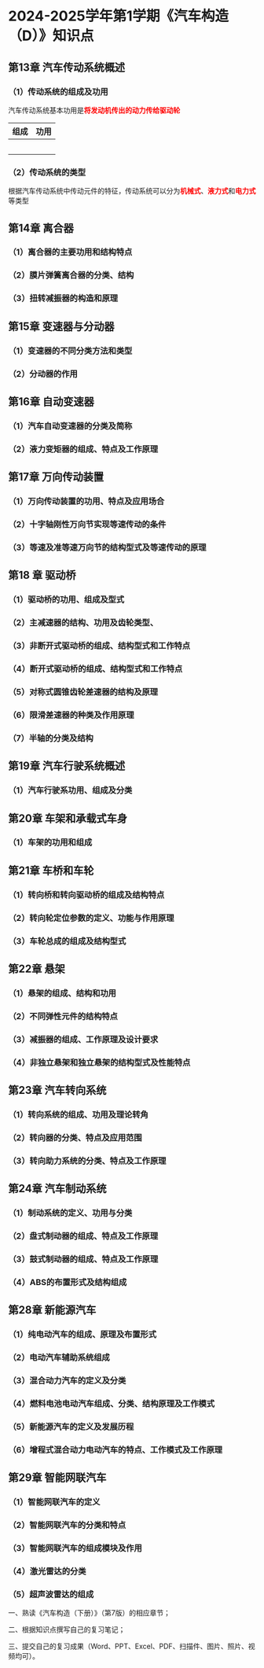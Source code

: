 # 2024-2025学年第1学期《汽车构造（D）》知识点

## 第13章 汽车传动系统概述

### （1）传动系统的组成及功用

汽车传动系统基本功用是<font color='red'>**将发动机传出的动力传给驱动轮**</font>

| 组成 | 功用 |
| :--: | :--: |
|      |      |
|      |      |
|      |      |
|      |      |
|      |      |



### （2）传动系统的类型

根据汽车传动系统中传动元件的特征，传动系统可以分为<font color='red'>**机械式**</font>、<font color='red'>**液力式**</font>和<font color='red'>**电力式**</font>等类型

## 第14章 离合器

### （1）离合器的主要功用和结构特点

### （2）膜片弹簧离合器的分类、结构

### （3）扭转减振器的构造和原理

## 第15章 变速器与分动器

### （1）变速器的不同分类方法和类型

### （2）分动器的作用

## 第16章 自动变速器

### （1）汽车自动变速器的分类及简称

### （2）液力变矩器的组成、特点及工作原理

## 第17章 万向传动装置

### （1）万向传动装置的功用、特点及应用场合

### （2）十字轴刚性万向节实现等速传动的条件

### （3）等速及准等速万向节的结构型式及等速传动的原理

## 第18 章 驱动桥

### （1）驱动桥的功用、组成及型式

### （2）主减速器的结构、功用及齿轮类型、

### （3）非断开式驱动桥的组成、结构型式和工作特点

### （4）断开式驱动桥的组成、结构型式和工作特点

### （5）对称式圆锥齿轮差速器的结构及原理

### （6）限滑差速器的种类及作用原理

### （7）半轴的分类及结构

## 第19章 汽车行驶系统概述

### （1）汽车行驶系功用、组成及分类

## 第20章 车架和承载式车身

### （1）车架的功用和组成

## 第21章 车桥和车轮

### （1）转向桥和转向驱动桥的组成及结构特点

### （2）转向轮定位参数的定义、功能与作用原理

### （3）车轮总成的组成及结构型式

## 第22章 悬架

### （1）悬架的组成、结构和功用

### （2）不同弹性元件的结构特点

### （3）减振器的组成、工作原理及设计要求

### （4）非独立悬架和独立悬架的结构型式及性能特点

## 第23章 汽车转向系统

### （1）转向系统的组成、功用及理论转角

### （2）转向器的分类、特点及应用范围

### （3）转向助力系统的分类、特点及工作原理

## 第24章 汽车制动系统

### （1）制动系统的定义、功用与分类

### （2）盘式制动器的组成、特点及工作原理

### （3）鼓式制动器的组成、特点及工作原理

### （4）ABS的布置形式及结构组成

## 第28章 新能源汽车

### （1）纯电动汽车的组成、原理及布置形式

### （2）电动汽车辅助系统组成

### （3）混合动力汽车的定义及分类

### （4）燃料电池电动汽车组成、分类、结构原理及工作模式

### （5）新能源汽车的定义及发展历程

### （6）增程式混合动力电动汽车的特点、工作模式及工作原理

## 第29章 智能网联汽车

### （1）智能网联汽车的定义

### （2）智能网联汽车的分类和特点

### （3）智能网联汽车的组成模块及作用

### （4）激光雷达的分类

### （5）超声波雷达的组成

 

一、熟读《汽车构造（下册）》（第7版）的相应章节；

二、根据知识点撰写自己的复习笔记；

三、提交自己的复习成果（Word、PPT、Excel、PDF、扫描件、图片、照片、视频均可）。